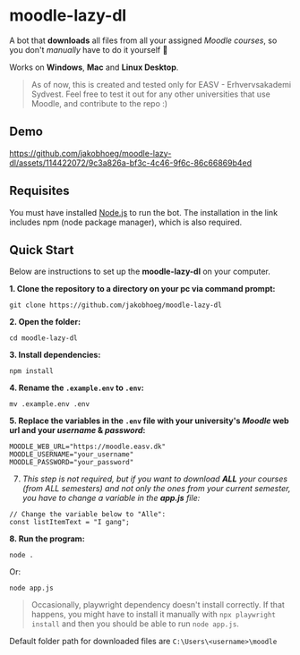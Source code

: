 # moodle-lazy-dl
A bot that **downloads** all files from all your assigned _Moodle courses_, so you don't *manually* have to do it yourself :yawning_face:

Works on **Windows**, **Mac** and **Linux Desktop**.

> As of now, this is created and tested only for EASV - Erhvervsakademi Sydvest. Feel free to test it out for any other universities that use Moodle, and contribute to the repo :)

## Demo
https://github.com/jakobhoeg/moodle-lazy-dl/assets/114422072/9c3a826a-bf3c-4c46-9f6c-86c66869b4ed

## Requisites
You must have installed [Node.js](https://nodejs.org/en/download) to run the bot. The installation in the link includes npm (node package manager), which is also required.

## Quick Start
Below are instructions to set up the **moodle-lazy-dl** on your computer.

**1. Clone the repository to a directory on your pc via command prompt:**
   
```
git clone https://github.com/jakobhoeg/moodle-lazy-dl
```

**2. Open the folder:**

```
cd moodle-lazy-dl
```
   
**3. Install dependencies:**

```
npm install
```

**4. Rename the `.example.env` to `.env`:**

```
mv .example.env .env
```

**5. Replace the variables in the `.env` file with your university's _Moodle_ web url and your _username_ & _password_:**

```
MOODLE_WEB_URL="https://moodle.easv.dk"
MOODLE_USERNAME="your_username"
MOODLE_PASSWORD="your_password"
```
   
7. _This step is not required, but if you want to download **ALL** your courses (from ALL semesters) and not only the ones from your current semester, you have to change a variable in the **app.js** file:_

```
// Change the variable below to "Alle":
const listItemText = "I gang";
```

**8. Run the program:**

```
node .
```
Or:
```
node app.js
```

> Occasionally, playwright dependency doesn't install correctly. If that happens, you might have to install it manually with ```npx playwright install``` and then you should be able to run ```node app.js```.

Default folder path for downloaded files are ```C:\Users\<username>\moodle```
